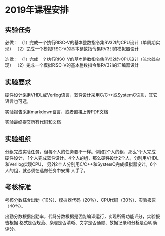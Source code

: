 # 2019年课程安排

## 实验任务

必做：
（1）完成一个执行RISC-V的基本整数指令集RV32I的CPU设计（单周期实现）
（2）完成一个模拟RISC-V的基本整数指令集RV32I的模拟器设计

选做：
（1）完成一个执行RISC-V的基本整数指令集RV32I的CPU设计（流水线实现）
（2）完成一个模拟RISC-V的基本整数指令集RV32I的汇编器设计

## 实验要求

硬件设计采用VHDL或Verilog语言，软件设计采用C/C++或SystemC语言，其它语言也可选。

实验报告采用markdown语言，或者直接上传PDF文档

实验最终提交所有代码和文档

## 实验组织

分组完成实验任务，但每个人的任务要不一样。例如2个人的组，那么1个人完成硬件设计，
1个人完成软件设计。4个人的组，那么硬件设计2个人，分别用VHDL和Verilog实现CPU，
另外2个人分别用C/C++和SystemC完成模拟器设计。6个人的组，就必须在选做任务中安排
人手了。

## 考核标准

考核分数综合出勤（10%）、模拟器代码（20%）、CPU代码（30%）、实验报告（40%）。

出勤分数根据出勤率，代码分数根据是否能编译运行，实现所需功能评分，实验报告根据
格式是否规范、条理是否清晰、文字是否通顺、数据记录和分析是否明确评分。

